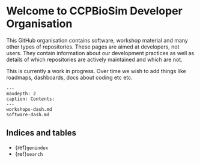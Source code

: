 # Welcome to CCPBioSim Developer Organisation

This GitHub organisation contains software, workshop material and many other types of repositories. These pages are aimed at developers, not users. They contain information about our development practices as well as details of which repositories are actively maintained and which are not.

This is currently a work in progress. Over time we wish to add things like roadmaps, dashboards, docs about coding etc etc.

```{toctree}
---
maxdepth: 2
caption: Contents:
---
workshops-dash.md
software-dash.md
```

## Indices and tables

- {ref}`genindex`
- {ref}`search`
